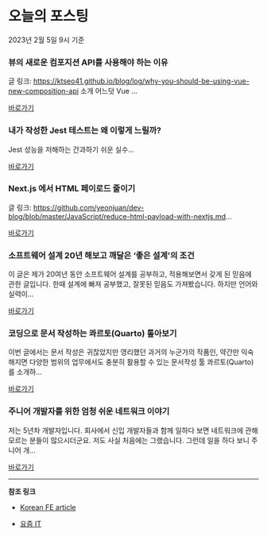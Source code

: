 # 오늘의 포스팅 
2023년 2월 5일 9시 기준 

###  뷰의 새로운 컴포지션 API를 사용해야 하는 이유 

 글 링크: https://ktseo41.github.io/blog/log/why-you-should-be-using-vue-new-composition-api 소개 어느덧 Vue ... 

 [바로가기](https://kofearticle.substack.com/p/korean-fe-article-api) 

###  내가 작성한 Jest 테스트는 왜 이렇게 느릴까? 

 Jest 성능을 저해하는 간과하기 쉬운 실수... 

 [바로가기](https://kofearticle.substack.com/p/korean-fe-article-jest) 

###  Next.js 에서 HTML 페이로드 줄이기 

 글 링크: https://github.com/yeonjuan/dev-blog/blob/master/JavaScript/reduce-html-payload-with-nextjs.md... 

 [바로가기](https://kofearticle.substack.com/p/korean-fe-article-nextjs-html) 

### 소프트웨어 설계 20년 해보고 깨달은 ‘좋은 설계’의 조건 

 이 글은 제가 20여년 동안 소프트웨어 설계를 공부하고, 적용해보면서 갖게 된 믿음에 관한 글입니다. 한때 설계에 빠져 공부했고, 잘못된 믿음도 가져봤습니다. 하지만 언어와 실력이... 

 [바로가기](https://yozm.wishket.com/magazine/detail/1884/) 

### 코딩으로 문서 작성하는 콰르토(Quarto) 톺아보기 

 이번 글에서는 문서 작성은 귀찮았지만 영리했던 과거의 누군가의 작품인, 약간만 익숙해지면 다양한 범위의 업무에서도 충분히 활용할 수 있는 문서작성 툴 콰르토(Quarto)를 소개하... 

 [바로가기](https://yozm.wishket.com/magazine/detail/1883/) 

### 주니어 개발자를 위한 엄청 쉬운 네트워크 이야기 

 저는 5년차 개발자입니다. 회사에서 신입 개발자들과 함께 일하다 보면 네트워크에 관해 모르는 분들이 많으시더군요. 저도 사실 처음에는 그랬습니다. 그런데 일을 하다 보니 주니어 개... 

 [바로가기](https://yozm.wishket.com/magazine/detail/1875/) 

---

**참조 링크**

- [Korean FE article](https://kofearticle.substack.com) 

- [요즘 IT](https://yozm.wishket.com/magazine) 

